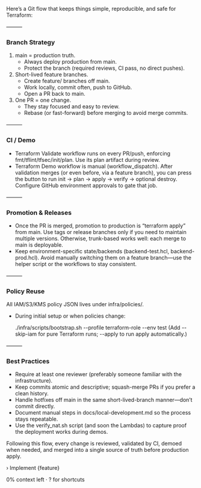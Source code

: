 Here’s a Git flow that keeps things simple, reproducible, and safe for Terraform:

  ———

  ### Branch Strategy

  1. main = production truth.
      - Always deploy production from main.
      - Protect the branch (required reviews, CI pass, no direct pushes).
  2. Short-lived feature branches.
      - Create feature/<ticket> branches off main.
      - Work locally, commit often, push to GitHub.
      - Open a PR back to main.
  3. One PR = one change.
      - They stay focused and easy to review.
      - Rebase (or fast-forward) before merging to avoid merge commits.

  ———

  ### CI / Demo

  - Terraform Validate workflow runs on every PR/push, enforcing fmt/tflint/tfsec/init/plan. Use its plan artifact during review.
  - Terraform Demo workflow is manual (workflow_dispatch). After validation merges (or even before, via a feature branch), you can press the button to run init → plan →
    apply → verify → optional destroy. Configure GitHub environment approvals to gate that job.

  ———

  ### Promotion & Releases

  - Once the PR is merged, promotion to production is “terraform apply” from main. Use tags or release branches only if you need to maintain multiple versions.
    Otherwise, trunk-based works well: each merge to main is deployable.
  - Keep environment-specific state/backends (backend-test.hcl, backend-prod.hcl). Avoid manually switching them on a feature branch—use the helper script or the
    workflows to stay consistent.

  ———

  ### Policy Reuse

  All IAM/S3/KMS policy JSON lives under infra/policies/.

  - During initial setup or when policies change:

    ./infra/scripts/bootstrap.sh --profile terraform-role --env test
    (Add --skip-iam for pure Terraform runs; --apply to run apply automatically.)

  ———

  ### Best Practices

  - Require at least one reviewer (preferably someone familiar with the infrastructure).
  - Keep commits atomic and descriptive; squash-merge PRs if you prefer a clean history.
  - Handle hotfixes off main in the same short-lived-branch manner—don’t commit directly.
  - Document manual steps in docs/local-development.md so the process stays repeatable.
  - Use the verify_nat.sh script (and soon the Lambdas) to capture proof the deployment works during demos.

  Following this flow, every change is reviewed, validated by CI, demoed when needed, and merged into a single source of truth before production apply.

 
› Implement {feature}
 
  0% context left · ? for shortcuts
